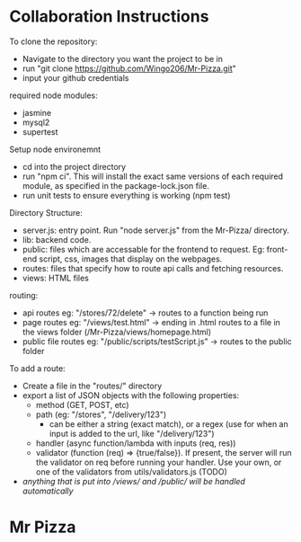 # Collaboration Instructions

To clone the repository:
- Navigate to the directory you want the project to be in
- run "git clone https://github.com/Wingo206/Mr-Pizza.git"
- input your github credentials

required node modules:
- jasmine
- mysql2
- supertest

Setup node environemnt
- cd into the project directory
- run "npm ci". This will install the exact same versions of each required module, as specified in the package-lock.json file.
- run unit tests to ensure everything is working (npm test)

Directory Structure:
- server.js: entry point. Run "node server.js" from the Mr-Pizza/ directory.
- lib: backend code.
- public: files which are accessable for the frontend to request. Eg: front-end script, css, images that display on the webpages.
- routes: files that specify how to route api calls and fetching resources.
- views: HTML files

routing:
- api routes eg: "/stores/72/delete" -> routes to a function being run
- page routes eg: "/views/test.html" -> ending in .html routes to a file in the views folder (/Mr-Pizza/views/homepage.html)
- public file routes eg: "/public/scripts/testScript.js" -> routes to the public folder

<!-- if a route starts with "/views/" or "/public/", then those folders will be prioritized. Then, it will check if it matches an api route. Otherwise, it will return 404 resource not found. -->

To add a route:
- Create a file in the "routes/" directory
- export a list of JSON objects with the following properties:
    - method (GET, POST, etc)
    - path (eg: "/stores", "/delivery/123")
        - can be either a string (exact match), or a regex (use for when an input is added to the url, like "/delivery/123")
    - handler (async function/lambda with inputs (req, res))
    - <optional> validator (function (req) => {true/false}). If present, the server will run the validator on req before running your handler. Use your own, or one of the validators from utils/validators.js (TODO) 
- *anything that is put into /views/ and /public/ will be handled automatically*

# Mr Pizza
